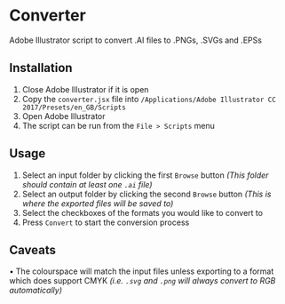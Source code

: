 # Converter
Adobe Illustrator script to convert .AI files to .PNGs, .SVGs and .EPSs

## Installation
1. Close Adobe Illustrator if it is open
2. Copy the `converter.jsx` file into `/Applications/Adobe Illustrator CC 2017/Presets/en_GB/Scripts`
3. Open Adobe Illustrator
4. The script can be run from the `File > Scripts` menu

## Usage
1. Select an input folder by clicking the first `Browse` button _(This folder should contain at least one `.ai` file)_
2. Select an output folder by clicking the second `Browse` button _(This is where the exported files will be saved to)_
3. Select the checkboxes of the formats you would like to convert to
4. Press `Convert` to start the conversion process

## Caveats
• The colourspace will match the input files unless exporting to a format which does support CMYK _(i.e. `.svg` and `.png` will always convert to RGB automatically)_
